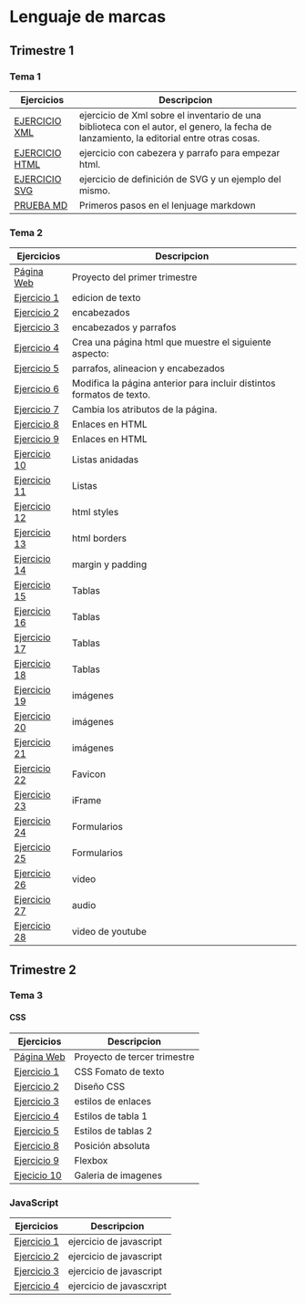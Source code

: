 # Lenguaje de marcas
## Trimestre 1
### Tema 1
Ejercicios|Descripcion
----------|-----------
[EJERCICIO XML](/tema1/libros.xml)| ejercicio de Xml sobre el inventario de una biblioteca con el autor, el genero, la fecha de lanzamiento, la editorial entre otras cosas.
[EJERCICIO HTML](/tema1/PRUEBAS.html)|ejercicio con cabezera y parrafo para empezar html.
[EJERCICIO SVG](/tema1/SVG.docx) | ejercicio de definición de SVG y un ejemplo del mismo.
[PRUEBA MD](https://github.com/JuanJoseblandon/pruebas-)|Primeros pasos en el lenjuage markdown
### Tema 2
Ejercicios|Descripcion
----------|-------------------
[Página Web](https://web4ujuanjoseba.w3spaces.com)|Proyecto del primer trimestre
[Ejercicio 1](/tema2/ejercicio1.html)| edicion de texto
[Ejercicio 2](/tema2/ejercicio2.html)| encabezados
[Ejercicio 3](/tema2/ejercicio3.html)| encabezados y parrafos
[Ejercicio 4](/tema2/ejercicio4.html)| Crea una página html que muestre el siguiente aspecto:
[Ejercicio 5](/tema2/ejercicio5.html)| parrafos, alineacion y encabezados
[Ejercicio 6](/tema2/ejercicio6.html)| Modifica la página anterior para incluir distintos formatos de texto.
[Ejercicio 7](/tema2/ejercicio7.html)| Cambia los atributos de la página. 
[Ejercicio 8](/tema2/misitio/)|Enlaces en HTML
[Ejercicio 9](/tema2/welcome_to_runners_home/)| Enlaces en HTML
[Ejercicio 10](/tema2/ejercicio10.html)| Listas anidadas
[Ejercicio 11](/tema2/ejercicio11.html)| Listas
[Ejercicio 12](/tema2/ejercicio12.html)| html styles
[Ejercicio 13](/tema2/ejercicio13.html)| html borders
[Ejercicio 14](/tema2/ejercicio14.html)| margin y padding
[Ejercicio 15](/tema2/ejercicio15.html)| Tablas
[Ejercicio 16](/tema2/ejercicio16.html)| Tablas
[Ejercicio 17](/tema2/ejercicio17.html)| Tablas
[Ejercicio 18](/tema2/ejercicio18.html)| Tablas
[Ejercicio 19](/tema2/ejercicio19.html)| imágenes
[Ejercicio 20](/tema2/ejercicio20.html)| imágenes
[Ejercicio 21](/tema2/ejercicio21.html)| imágenes
[Ejercicio 22](/tema2/ejercicio22.html)| Favicon
[Ejercicio 23](/tema2/ejercicio23.html)| iFrame
[Ejercicio 24](/tema2/ejercicio24.html)|  Formularios
[Ejercicio 25](/tema2/Html-2-25.html)|  Formularios
[Ejercicio 26](/tema2/Html-2-26.html)|  video
[Ejercicio 27](/tema2/Html-2-27.html)|  audio
[Ejercicio 28](/tema2/Html-2-28.html)|  video de youtube
## Trimestre 2
### Tema 3
#### CSS
Ejercicios|Descripcion
----------|-----------
[Página Web](https://thewildprojectfan.000webhostapp.com/)|Proyecto de tercer trimestre 
[Ejercicio 1](/Tema_3/Css-1-1.html)|CSS Fomato de texto
[Ejercicio 2](/Tema_3/CSS_Ejercicio2)| Diseño CSS
[Ejercicio 3](/Tema_3/Css-1-3)|estilos de enlaces 
[Ejercicio 4](/Tema_3/Css-1-4.html)|Estilos de tabla 1
[Ejercicio 5](/Tema_3/Css-1-5.html)|Estilos de tablas 2
[Ejercicio 8](/Tema_3/Css-1-8.html)|Posición absoluta
[Ejercicio 9](/Tema_3/Css-1-9.html)|Flexbox
[Ejecicio 10](/Tema_3/Css-1-10)|Galeria de imagenes

### JavaScript
Ejercicios|Descripcion
----------|-----------
[Ejercicio 1](/Tema_3/Ejercicio_JavaScrips/javaScrip1.html)|ejercicio de javascript
[Ejercicio 2](/Tema_3/Ejercicio_JavaScrips/javaScrip2.html)|ejercicio de javascript
[Ejercicio 3](/Tema_3/Ejercicio_JavaScrips/javascript3.html)|ejercicio de javascript
[Ejercicio 4](/Tema_3/Ejercicio_JavaScrips/javascript4.html)|ejercicio de javascxript











